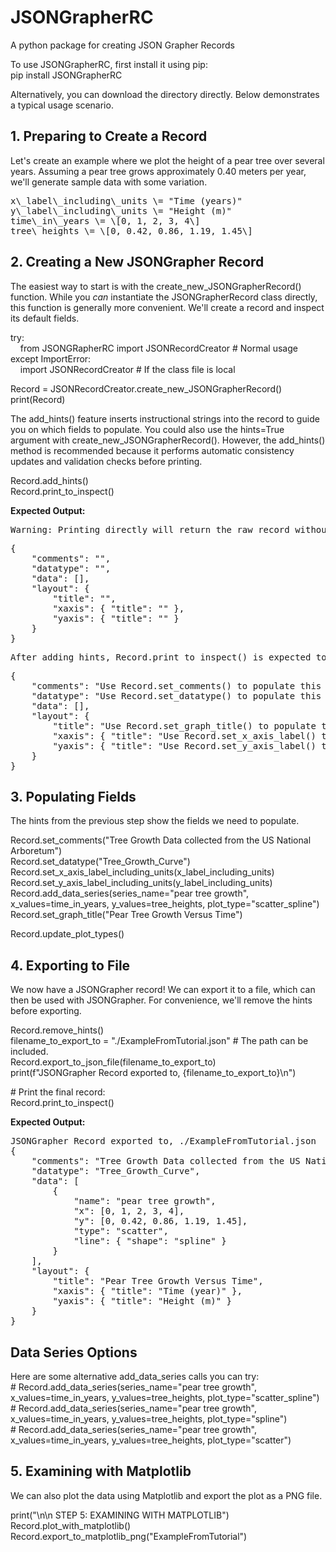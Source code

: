 # JSONGrapherRC
 A python package for creating JSON Grapher Records

To use JSONGrapherRC, first install it using pip:  
pip install JSONGrapherRC

Alternatively, you can download the directory directly. Below demonstrates a typical usage scenario.  

## **1\. Preparing to Create a Record**

Let's create an example where we plot the height of a pear tree over several years. Assuming a pear tree grows approximately 0.40 meters per year, we'll generate sample data with some variation.  
<pre>
x\_label\_including\_units \= "Time (years)"  
y\_label\_including\_units \= "Height (m)"  
time\_in\_years \= \[0, 1, 2, 3, 4\]  
tree\_heights \= \[0, 0.42, 0.86, 1.19, 1.45\]
</pre>

## **2\. Creating a New JSONGrapher Record**

The easiest way to start is with the create\_new\_JSONGrapherRecord() function. While you *can* instantiate the JSONGrapherRecord class directly, this function is generally more convenient. We'll create a record and inspect its default fields.  

try:  
&nbsp;&nbsp;&nbsp; from JSONGRapherRC import JSONRecordCreator  \# Normal usage  
except ImportError:  
&nbsp;&nbsp;&nbsp; import JSONRecordCreator  \# If the class file is local

Record \= JSONRecordCreator.create\_new\_JSONGrapherRecord()  
print(Record)

The add\_hints() feature inserts instructional strings into the record to guide you on which fields to populate. You could also use the hints=True argument with create\_new\_JSONGrapherRecord(). However, the add\_hints() method is recommended because it performs automatic consistency updates and validation checks before printing.  

Record.add\_hints()  
Record.print\_to\_inspect()

<p><strong>Expected Output:</strong></p>
<pre>
Warning: Printing directly will return the raw record without some automatic updates.
</pre>
<pre>
{
    "comments": "",
    "datatype": "",
    "data": [],
    "layout": {
        "title": "",
        "xaxis": { "title": "" },
        "yaxis": { "title": "" }
    }
}
</pre>

<pre>
After adding hints, Record.print_to_inspect() is expected to give the below output.
</pre>
<pre>
{
    "comments": "Use Record.set_comments() to populate this field...",
    "datatype": "Use Record.set_datatype() to populate this field...",
    "data": [],
    "layout": {
        "title": "Use Record.set_graph_title() to populate this field...",
        "xaxis": { "title": "Use Record.set_x_axis_label() to populate this field..." },
        "yaxis": { "title": "Use Record.set_y_axis_label() to populate this field..." }
    }
}
</pre>

## **3\. Populating Fields**

The hints from the previous step show the fields we need to populate.  

Record.set\_comments("Tree Growth Data collected from the US National Arboretum")  
Record.set\_datatype("Tree\_Growth\_Curve")  
Record.set\_x\_axis\_label\_including\_units(x\_label\_including\_units)  
Record.set\_y\_axis\_label\_including\_units(y\_label\_including\_units)  
Record.add\_data\_series(series\_name="pear tree growth", x\_values=time\_in\_years, y\_values=tree\_heights, plot\_type="scatter\_spline")  
Record.set\_graph\_title("Pear Tree Growth Versus Time")  

Record.update\_plot\_types()

## **4\. Exporting to File**

We now have a JSONGrapher record\! We can export it to a file, which can then be used with JSONGrapher. For convenience, we'll remove the hints before exporting.  

Record.remove\_hints()  
filename\_to\_export\_to \= "./ExampleFromTutorial.json"  \# The path can be included.  
Record.export\_to\_json\_file(filename\_to\_export\_to)  
print(f"JSONGrapher Record exported to, {filename\_to\_export\_to}\\n")

\# Print the final record:  
Record.print\_to\_inspect()

<p><strong>Expected Output:</strong></p>
<pre>
JSONGrapher Record exported to, ./ExampleFromTutorial.json
{
    "comments": "Tree Growth Data collected from the US National Arboretum",
    "datatype": "Tree_Growth_Curve",
    "data": [
        {
            "name": "pear tree growth",
            "x": [0, 1, 2, 3, 4],
            "y": [0, 0.42, 0.86, 1.19, 1.45],
            "type": "scatter",
            "line": { "shape": "spline" }
        }
    ],
    "layout": {
        "title": "Pear Tree Growth Versus Time",
        "xaxis": { "title": "Time (year)" },
        "yaxis": { "title": "Height (m)" }
    }
}
</pre>

## **Data Series Options**

Here are some alternative add\_data\_series calls you can try:  
\# Record.add\_data\_series(series\_name="pear tree growth", x\_values=time\_in\_years, y\_values=tree\_heights, plot\_type="scatter\_spline")  
\# Record.add\_data\_series(series\_name="pear tree growth", x\_values=time\_in\_years, y\_values=tree\_heights, plot\_type="spline")  
\# Record.add\_data\_series(series\_name="pear tree growth", x\_values=time\_in\_years, y\_values=tree\_heights, plot\_type="scatter")

## **5\. Examining with Matplotlib**

We can also plot the data using Matplotlib and export the plot as a PNG file.  

print("\\n\\n STEP 5: EXAMINING WITH MATPLOTLIB")  
Record.plot\_with\_matplotlib()  
Record.export\_to\_matplotlib\_png("ExampleFromTutorial")  
